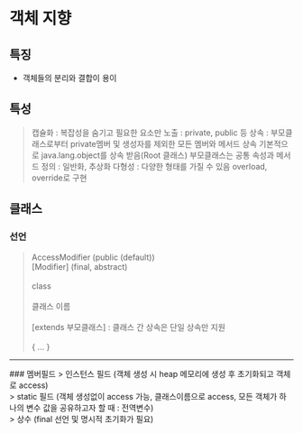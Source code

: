# 객체 지향
## 특징
- 객체들의 분리와 결합이 용이

## 특성
> 캡슐화 : 복잡성을 숨기고 필요한 요소만 노출 : private, public 등
> 상속 : 부모클래스로부터 private멤버 및 생성자를 제외한 모든 멤버와 메서드 상속
>        기본적으로 java.lang.object를 상속 받음(Root 클래스)
>        부모클래스는 공통 속성과 메서드 정의 : 일반화, 추상화
> 다형성 : 다양한 형태를 가질 수 있음
>          overload, override로 구현

## 클래스
### 선언
> AccessModifier (public (default))    
> [Modifier] (final, abstract) <br/>       
> class <br/>       
> 클래스 이름 <br/>        
> [extends 부모클래스] : 클래스 간 상속은 단일 상속만 지원 <br/>       
> { ... }   

<hr/>
### 멤버필드
> 인스턴스 필드 (객체 생성 시 heap 메모리에 생성 후 초기화되고 객체로 access) <br/> 
> static 필드 (객체 생성없이 access 가능, 클래스이름으로 access, 모든 객체가 하나의 변수 값을 공유하고자 할 때 : 전역변수) <br/> 
> 상수 (final 선언 및 명시적 초기화가 필요) <br/> 
